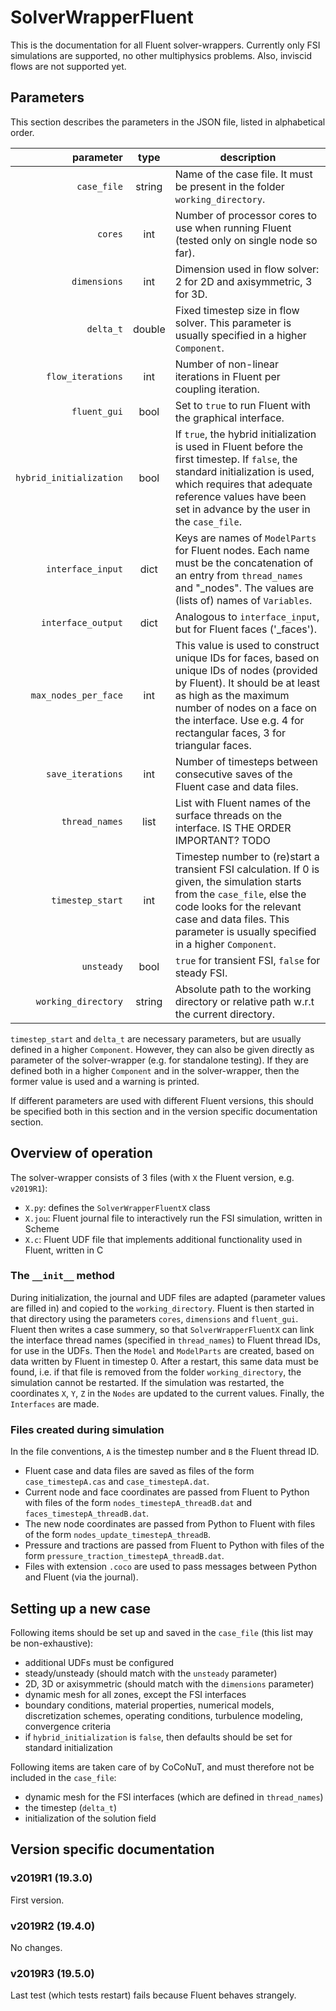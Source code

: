 # SolverWrapperFluent

This is the documentation for all Fluent solver-wrappers.
Currently only FSI simulations are supported, no other multiphysics problems. Also, inviscid flows are not supported yet.


## Parameters

This section describes the parameters in the JSON file, listed in alphabetical order.

parameter|type|description
---:|:---:|---
`case_file`|string|Name of the case file. It must be present in the folder `working_directory`.
`cores`|int|Number of processor cores to use when running Fluent (tested only on single node so far).
`dimensions`|int|Dimension used in flow solver: 2 for 2D and axisymmetric, 3 for 3D. 
`delta_t`|double|Fixed timestep size in flow solver. This parameter is usually specified in a higher `Component`.
`flow_iterations`|int|Number of non-linear iterations in Fluent per coupling iteration.
`fluent_gui`|bool|Set to `true` to run Fluent with the graphical interface.
<nobr>`hybrid_initialization`</nobr>|bool|If `true`, the hybrid initialization is used in Fluent before the first timestep. If `false`, the standard initialization is used, which requires that adequate reference values have been set in advance by the user in the `case_file`.
`interface_input`|dict|Keys are names of `ModelParts` for Fluent nodes. Each name must be the concatenation of an entry from `thread_names` and "_nodes". The values are (lists of) names of `Variables`.
`interface_output`|dict|Analogous to `interface_input`, but for Fluent faces ('_faces').
`max_nodes_per_face`|int|This value is used to construct unique IDs for faces, based on unique IDs of nodes (provided by Fluent). It should be at least as high as the maximum number of nodes on a face on the interface. Use e.g. 4 for rectangular faces, 3 for triangular faces.
`save_iterations`|int|Number of timesteps between consecutive saves of the Fluent case and data files.
`thread_names`|list|List with Fluent names of the surface threads on the interface. IS THE ORDER IMPORTANT? TODO
`timestep_start`|int|Timestep number to (re)start a transient FSI calculation. If 0 is given, the simulation starts from the `case_file`, else the code looks for the relevant case and data files. This parameter is usually specified in a higher `Component`.
`unsteady`|bool|`true` for transient FSI, `false` for steady FSI.  
`working_directory`|string|Absolute path to the working directory or relative path w.r.t the current directory.


`timestep_start` and `delta_t` are necessary parameters, but are usually defined in a higher `Component`. However, they can also be given directly as parameter of the solver-wrapper (e.g. for standalone testing). If they are defined both in a higher `Component` and in the solver-wrapper, then the former value is used and a warning is printed.

If different parameters are used with different Fluent versions, this should be specified both in this section and in the version specific documentation section.


## Overview of operation

The solver-wrapper consists of 3 files (with `X` the Fluent version, e.g. `v2019R1`):

-   `X.py`: defines the `SolverWrapperFluentX` class
-   `X.jou`: Fluent journal file to interactively run the FSI simulation, written in Scheme
-   `X.c`: Fluent UDF file that implements additional functionality used in Fluent, written in C

### The `__init__` method

During initialization, the journal and UDF files are adapted (parameter values are filled in) and copied to the `working_directory`. Fluent is then started in that directory using the parameters `cores`, `dimensions` and `fluent_gui`. Fluent then writes a case summery, so that `SolverWrapperFluentX` can link the interface thread names (specified in `thread_names`) to Fluent thread IDs, for use in the UDFs. Then the `Model` and `ModelParts` are created, based on data written by Fluent in timestep 0. After a restart, this same data must be found, i.e. if that file is removed from the folder `working_directory`, the simulation cannot be restarted. If the simulation was restarted, the coordinates `X`, `Y`, `Z` in the `Nodes` are updated to the current values. Finally, the `Interfaces` are made.

### Files created during simulation

In the file conventions, `A` is the timestep number and `B` the Fluent thread ID.

-   Fluent case and data files are saved as files of the form `case_timestepA.cas` and `case_timestepA.dat`.
-   Current node and face coordinates are passed from Fluent to Python with files of the form `nodes_timestepA_threadB.dat` and `faces_timestepA_threadB.dat`. 
-   The new node coordinates are passed from Python to Fluent with files of the form `nodes_update_timestepA_threadB`.
-   Pressure and tractions are passed from Fluent to Python with files of the form `pressure_traction_timestepA_threadB.dat`.
-   Files with extension `.coco` are used to pass messages between Python and Fluent (via the journal). 



## Setting up a new case

Following items should be set up and saved in the `case_file` (this list may be non-exhaustive):

-   additional UDFs must be configured
-   steady/unsteady (should match with the `unsteady` parameter)
-   2D, 3D or axisymmetric (should match with the `dimensions` parameter)
-   dynamic mesh for all zones, except the FSI interfaces
-   boundary conditions, material properties, numerical models, discretization schemes, operating conditions, turbulence modeling, convergence criteria
-   if `hybrid_initialization` is `false`, then defaults should be set for standard initialization

Following items are taken care of by CoCoNuT, and must therefore not be included in the `case_file`:

-   dynamic mesh for the FSI interfaces (which are defined in `thread_names`)
-   the timestep (`delta_t`) 
-   initialization of the solution field



## Version specific documentation

### v2019R1 (19.3.0)

First version.

### v2019R2 (19.4.0)

No changes.

### v2019R3 (19.5.0)

Last test (which tests restart) fails because Fluent behaves strangely. 

